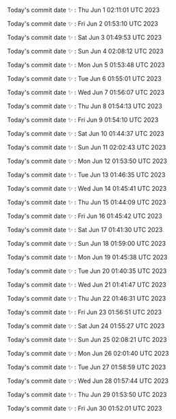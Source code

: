 Today's commit date ✨ : Thu Jun 1 02:11:01 UTC 2023 

Today's commit date ✨ : Fri Jun 2 01:53:10 UTC 2023 

Today's commit date ✨ : Sat Jun 3 01:49:53 UTC 2023 

Today's commit date ✨ : Sun Jun 4 02:08:12 UTC 2023 

Today's commit date ✨ : Mon Jun 5 01:53:48 UTC 2023 

Today's commit date ✨ : Tue Jun 6 01:55:01 UTC 2023 

Today's commit date ✨ : Wed Jun 7 01:56:07 UTC 2023 

Today's commit date ✨ : Thu Jun 8 01:54:13 UTC 2023 

Today's commit date ✨ : Fri Jun 9 01:54:10 UTC 2023 

Today's commit date ✨ : Sat Jun 10 01:44:37 UTC 2023 

Today's commit date ✨ : Sun Jun 11 02:02:43 UTC 2023 

Today's commit date ✨ : Mon Jun 12 01:53:50 UTC 2023 

Today's commit date ✨ : Tue Jun 13 01:46:35 UTC 2023 

Today's commit date ✨ : Wed Jun 14 01:45:41 UTC 2023 

Today's commit date ✨ : Thu Jun 15 01:44:09 UTC 2023 

Today's commit date ✨ : Fri Jun 16 01:45:42 UTC 2023 

Today's commit date ✨ : Sat Jun 17 01:41:30 UTC 2023 

Today's commit date ✨ : Sun Jun 18 01:59:00 UTC 2023 

Today's commit date ✨ : Mon Jun 19 01:45:38 UTC 2023 

Today's commit date ✨ : Tue Jun 20 01:40:35 UTC 2023 

Today's commit date ✨ : Wed Jun 21 01:41:47 UTC 2023 

Today's commit date ✨ : Thu Jun 22 01:46:31 UTC 2023 

Today's commit date ✨ : Fri Jun 23 01:56:51 UTC 2023 

Today's commit date ✨ : Sat Jun 24 01:55:27 UTC 2023 

Today's commit date ✨ : Sun Jun 25 02:08:21 UTC 2023 

Today's commit date ✨ : Mon Jun 26 02:01:40 UTC 2023 

Today's commit date ✨ : Tue Jun 27 01:58:59 UTC 2023 

Today's commit date ✨ : Wed Jun 28 01:57:44 UTC 2023 

Today's commit date ✨ : Thu Jun 29 01:53:50 UTC 2023 

Today's commit date ✨ : Fri Jun 30 01:52:01 UTC 2023 

